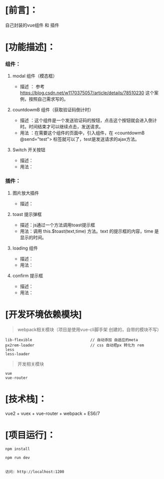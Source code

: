 # [前言]：

自己封装的vue组件 和 插件
 
# [功能描述]：

### 组件：
1. modal 组件（模态框）
   * 描述 ： 参考 https://blog.csdn.net/w1170375057/article/details/78510230 这个案例，按照自己需求写的。
   
2. countdowmB 组件（获取验证码倒计时）   
   * 描述 ：这个组件是一个发送验证码的按钮，点击这个按钮就会进入倒计时。时间结束才可以继续点击，发送请求。
   * 用法 ：在需要这个组件的页面中，引入组件，在 <countdowmB @send="test"></countdowmB> 标签就可以了，test是发送请求的ajax方法。

3. Switch 开关按钮
   * 描述：
   * 用法：

### 插件：

1. 图片放大插件
   * 描述：

2. toast 提示弹框
   * 描述：js通过一个方法调用toast提示框
   * 用法：调用 this.$toast(text,time) 方法。text 的提示框的内容，time 是显示的时间。

3. loading 组件
   * 描述：
   * 用法：

4. confirm 提示框
   * 描述：
   * 用法：

# [开发环境依赖模块]
> webpack相关模块（项目是使用vue-cli脚手架 创建的，自带的模块不写）
   
```
lib-flexible                          // 自动添加 自适应的meta
px2rem-loader                         // css 自动把px 转化为 rem
less 
less-loader
```

> 开发相关模块

```
vue
vue-router
```

# [技术栈]：
 
vue2 + vuex + vue-router + webpack + ES6/7
 
 
# [项目运行]：
 
```
npm install

npm run dev
 
 
访问: http://localhost:1200
 
```